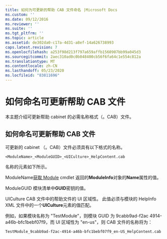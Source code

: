 ```yaml
---
title: 如何为可更新的帮助 CAB 文件命名 |Microsoft Docs
ms.custom: ''
ms.date: 09/12/2016
ms.reviewer: ''
ms.suite: ''
ms.tgt_pltfrm: ''
ms.topic: article
ms.assetid: de302da0-c17a-4d31-a8ef-14a626738993
caps.latest.revision: 7
ms.openlocfilehash: a253f98d213f797a659affb1560907bb99a045d3
ms.sourcegitcommit: 2aec310ad0c0b048400cb56f6fa64c1e554c812a
ms.translationtype: MT
ms.contentlocale: zh-CN
ms.lasthandoff: 05/23/2020
ms.locfileid: "83811696"
---
```

# <a name="how-to-name-an-updatable-help-cab-file"></a>如何命名可更新帮助 CAB 文件

本主题介绍可更新帮助 cabinet 的必需名称格式（。CAB）文件。

## <a name="how-to-name-an-updatable-help-cab-file"></a>如何命名可更新帮助 CAB 文件

可更新的 cabinet （。CAB）文件必须具有以下格式的名称。

`<ModuleName>_<ModuleGUID>_<UICulture>_HelpContent.cab`

名称的元素如下所示。

ModuleName[获取 Module](/powershell/module/Microsoft.PowerShell.Core/Get-Module) cmdlet 返回的**ModuleInfo**对象的**Name**属性的值。

ModuleGUID 模块清单中**GUID**密钥的值。

UICulture CAB 文件中的帮助文件的 UI 区域性。 此值必须与模块的 HelpInfo XML 文件中的一个**UICulture**元素的值匹配。

例如，如果模块名称为 "TestModule"，则模块 GUID 为 9cabb9ad-f2ac 4914-a46b-bfc1bebf07f9，而 UI 区域性为 "en-us"，则 CAB 文件的名称将为：

`TestModule_9cabb9ad-f2ac-4914-a46b-bfc1bebf07f9_en-US_HelpContent.cab`
